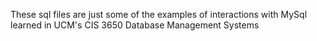 These sql files are just some of the examples of interactions with MySql learned in UCM's CIS 3650 Database Management Systems
